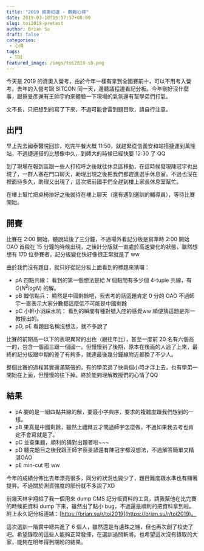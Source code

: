 ```yaml
---
title: "2019 資奧初選 - 觀戰心得"
date: 2019-03-10T15:57:57+08:00
slug: toi2019-pretest
author: Brian Su
draft: false
categories:
 - 心得
tags:
 - TOI
featured_image: /imgs/toi2019-sb.png
---
```


今天是 2019 的資奧入營考，由於今年一樣有拿到全國賽前十，可以不用考入營考。去年的入營考跟 SITCON 同一天，邊聽議程邊看記分板。今年剛好沒什麼事，跟蔡旻彥還有王師宇約來體驗一下現場的氣氛還有幫學弟們打氣。

文不長，只把想到的寫了下來，不過可能會雷到題目歐，請自行注意。

<!--more-->

## 出門

早上先去國泰醫院回診，吃完午餐大概 11:50，就趕緊從信義安和站搭捷運到萬隆站，不過捷運搭的比想像中久，到師大的時候已經快要 12:30 了 QQ

到了現場在報到區跟一些人打招呼之後就往休息區移動，在這時候發現陳冠宇也出現了，一群人塞在門口聊天，助理出現之後把我們都趕進選手休息室。不過也沒在裡面待多久，助理又出現了，這次把前國手們全趕到樓上家長休息室幫忙。

在樓上幫忙把桌椅排好之後就待在樓上聊天（還有遇到選訓的輔導員），等待比賽開始。

## 開賽

比賽在 2:00 開始，聽說延後了三分鐘，不過場外看記分板是寫準時 2:00 開始 OAO 首殺在 15 分鐘的時候出現，之後計分版就一直處於高速變化的狀態，雖然想想有 170 位參賽者，記分板變化快好像很正常就是了 ww

由於我們沒有題目，就只好從記分板上面看到的標題來猜囉：

- pA 四點共線： 看到的第一個想法是給 $N$ 個點問有多少個 4-tuple 共線，有 $O(N^2logN)$ 的解。
- pB 韓信點兵： 顯然是中國剩餘吧，我去考的話這題肯定 0 分的 OAO 不過師宇一直表示大家分數都這麼低不可能是中國剩餘
- pC 小軒小羽踩水坑： 看到的瞬間有種對號入座的感覺ww 順便猜這題是邦一教授出的。
- pD, pE 看題目名稱沒想法，就不多說了

比賽的前期高一以下的表現異常的出色（跟往年比），甚至一度前 20 名有六個高一的，包含一個國三跟一個國一。但慢慢到了後期，原本在後面的人追了上來，最終的記分板跟中期的差了有夠多，就連最後幾分鐘線附近都換了不少人。

整個比賽的過程其實還滿緊張的，有的學弟過了快兩個小時才浮上去，也有學弟一開始在上面，但慢慢的往下掉。終於能夠理解教授們的心情了QQ

## 結果

- pA 要的是一組四點共線的解，要最小字典序，要求的複雜度跟我們想到的一樣。
- pB 果真是中國剩餘，雖然上禮拜五才問過師宇怎麼做，不過如果我去考也肯定不會寫就是了。
- pC 並查集題，順利的猜對出題者啦~~~
- pD 聽完題目之後我跟王師宇蔡旻諺還有陳冠宇都沒想法，不過解答簡單又精湛OAO
- pE min-cut 啦 ww

今年的成績分佈比去年漂亮很多，同分的狀況也變少了，題目難度跟水準也有顯著提昇。不過關於測資強度的部份就不多說了XD

前幾天林宇翔給了我一個用來 dump CMS 記分板資料的工具，請我幫他在比完賽的時候把資料 dump 下來，雖然出了點小 bug，不過還是順利的把資料拿到啦。附上永久記分板連結：[https://brian.su/r/toi2019](https://brian.su/r/toi2019)。

這次選訓一階實中總共進了 6 個人，雖然還是有遺珠之憾，但也再次創了校史了吧。希望錄取的這些人能夠正常發揮，在選訓過關斬將。也希望這次沒有錄取的大家，能夠在明年得到期盼的結果。
